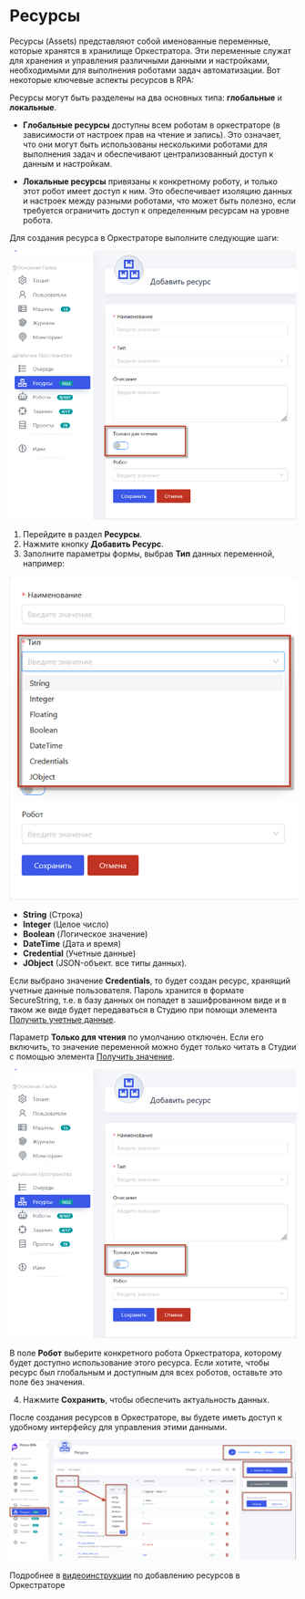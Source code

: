 # Ресурсы 

Ресурсы (Assets) представляют собой именованные переменные, которые хранятся в хранилище Оркестратора. Эти переменные служат для хранения и управления различными данными и настройками, необходимыми для выполнения роботами задач автоматизации.  Вот некоторые ключевые аспекты ресурсов в RPA:

Ресурсы могут быть разделены на два основных типа: **глобальные** и **локальные**.

- **Глобальные ресурсы** доступны всем роботам в оркестраторе (в зависимости от настроек прав на чтение и запись). Это означает, что они могут быть использованы несколькими роботами для выполнения задач и обеспечивают централизованный доступ к данным и настройкам.

- **Локальные ресурсы** привязаны к конкретному роботу, и только этот робот имеет доступ к ним. Это обеспечивает изоляцию данных и настроек между разными роботами, что может быть полезно, если требуется ограничить доступ к определенным ресурсам на уровне робота.

Для создания ресурса в Оркестраторе выполните следующие шаги:


![](../.gitbook/assets1/add_asset.png)

1. Перейдите в раздел **Ресурсы**.
2. Нажмите кнопку **Добавить Ресурс**.
3. Заполните параметры формы, выбрав **Тип** данных переменной, например:

![](../.gitbook/assets1/type_asset.png)
   
   - **String** (Строка)
   - **Integer** (Целое число)
   - **Boolean** (Логическое значение)
   - **DateTime** (Дата и время)
   - **Credential** (Учетные данные)
   - **JObject** (JSON-объект. все типы данных). 

Если выбрано значение **Сredentials**, то будет создан ресурс, хранящий учетные данные пользователя. Пароль хранится в формате SecureString, т.е. в базу данных он попадет в зашифрованном виде и в таком же виде будет передаваться в Студию при помощи элемента [Получить учетные данные](https://docs.primo-rpa.ru/primo-rpa/g_elements/osnovnye-elementy/orkestrator/els_assets/el_orch_getcredentials).

Параметр **Только для чтения** по умолчанию отключен. Если его включить, то значение переменной можно будет только читать в Студии с помощью элемента [Получить значение](https://docs.primo-rpa.ru/primo-rpa/g_elements/osnovnye-elementy/orkestrator/els_assets/el_orch_getvalue).

![](../.gitbook/assets1/read_asset.png)

В поле **Робот** выберите конкретного робота Оркестратора, которому будет доступно использование этого ресурса. Если хотите, чтобы ресурс был глобальным и доступным для всех роботов, оставьте это поле без значения.
  
4. Нажмите **Сохранить**, чтобы обеспечить актуальность данных.

После создания ресурсов в Оркестраторе, вы будете иметь доступ к удобному интерфейсу для управления этими данными.

![](../.gitbook/assets1/filter_asset.png)


Подробнее в [видеоинструкции](https://www.youtube.com/watch?v=paXGN7TD_Zk&t=675s) по добавлению ресурсов в Оркестраторе 


